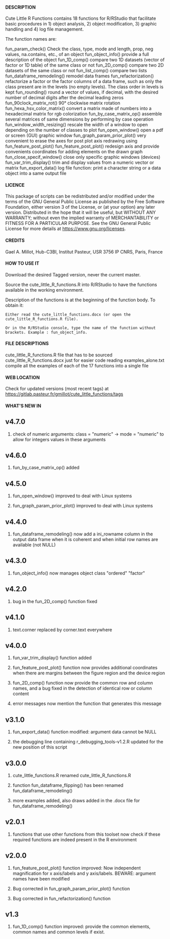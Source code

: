 #### DESCRIPTION

Cute Little R Functions contains 18 functions for R/RStudio that facilitate basic procedures in 1) object analysis, 2) object modification, 3) graphic handling and 4) log file management.

The function names are:

fun_param_check()	Check the class, type, mode and length, prop, neg values, na.contains, etc., of an object
fun_object_info()	provide a full description of the object
fun_1D_comp()	compare two 1D datasets (vector of factor or 1D table) of the same class or not
fun_2D_comp()	compare two 2D datasets of the same class or not
fun_list_comp()	compare two lists
fun_dataframe_remodeling()	remodel data frames
fun_refactorization()	refactorize a factor or the factor columns of a data frame, such as only the class present are in the levels (no empty levels). The class order in levels is kept
fun_rounding()	round a vector of values, if decimal, with the desired number of decimal digits after the decimal leading zeros
fun_90clock_matrix_rot()	90° clockwise matrix rotation
fun_hexa_hsv_color_matrix()	convert a matrix made of numbers into a hexadecimal matrix for rgb colorization
fun_by_case_matrix_op()	assemble several matrices of same dimensions by performing by case operation
fun_window_width_resizing()	rescale the width of a window to open depending on the number of classes to plot
fun_open_window()	open a pdf or screen (GUI) graphic window
fun_graph_param_prior_plot()	very convenient to erase the axes for post plot axis redrawing using fun_feature_post_plot()
fun_feature_post_plot()	redesign axis and provide convenients coordinates for adding elements on the drawn graph
fun_close_specif_window()	close only specific graphic windows (devices)
fun_var_trim_display()	trim and display values from a numeric vector or matrix
fun_export_data()	log file function: print a character string or a data object into a same output file


#### LICENCE

This package of scripts can be redistributed and/or modified under the terms of the GNU General Public License as published by the Free Software Foundation, either version 3 of the License, or (at your option) any later version.
Distributed in the hope that it will be useful, but WITHOUT ANY WARRANTY; without even the implied warranty of MERCHANTABILITY or FITNESS FOR A PARTICULAR PURPOSE.
See the GNU General Public License for more details at https://www.gnu.org/licenses.


#### CREDITS

Gael A. Millot, Hub-C3BI, Institut Pasteur, USR 3756 IP CNRS, Paris, France


#### HOW TO USE IT

Download the desired Tagged version, never the current master.

Source the cute_little_R_functions.R into R/RStudio to have the functions available in the working environment.

Description of the functions is at the beginning of the function body. To obtain it:

	Either read the cute_little_functions.docx (or open the cute_little_R_functions.R file).
	
	Or in the R/RStudio console, type the name of the function without brackets. Example : fun_object_info.


#### FILE DESCRIPTIONS

cute_little_R_functions.R	file that has to be sourced
cute_little_R_functions.docx	just for easier code reading
examples_alone.txt	compile all the examples of each of the 17 functions into a single file


#### WEB LOCATION

Check for updated versions (most recent tags) at https://gitlab.pasteur.fr/gmillot/cute_little_functions/tags


#### WHAT'S NEW IN

## v4.7.0

1) check of numeric arguments: class = "numeric" -> mode = "numeric" to allow for integers values in these arguments


## v4.6.0

1) fun_by_case_matrix_op() added


## v4.5.0

1) fun_open_window() improved to deal with Linux systems

2) fun_graph_param_prior_plot() improved to deal with Linux systems


## v4.4.0

1) fun_dataframe_remodeling() now add a ini_rowname column in the output data frame when it is coherent and when initial row names are available (not NULL)


## v4.3.0

1) fun_object_info() now manages object class "ordered" "factor"


## v4.2.0

1) bug in the fun_2D_comp() function fixed


## v4.1.0

1) text.corner replaced by corner.text everywhere


## v4.0.0

1) fun_var_trim_display() function added

2) fun_feature_post_plot() function now provides additional coordinates when there are margins between the figure region and the device region

3) fun_2D_comp() function now provide the common row and column names, and a bug fixed in the detection of identical row or column content

4) error messages now mention the function that generates this message 


## v3.1.0

1) fun_export_data() function modified: argument data cannot be NULL

2) the debugging line containing r_debugging_tools-v1.2.R updated for the new position of this script


## v3.0.0

1) cute_little_functions.R renamed cute_little_R_functions.R

2) function fun_dataframe_flipping() has been renamed fun_dataframe_remodeling()

3) more examples added, also draws added in the .docx file for fun_dataframe_remodeling()


## v2.0.1

1) functions that use other functions from this toolset now check if these required functions are indeed present in the R environment


## v2.0.0

1) fun_feature_post_plot() function improved: Now independent magnification for x axis/labels and y axis/labels. BEWARE: argument names have been modified

2) Bug corrected in fun_graph_param_prior_plot() function

3) Bug corrected in fun_refactorization() function


## v1.3

1) fun_1D_comp() function improved: provide the common elements, common names and common levels if exist.


